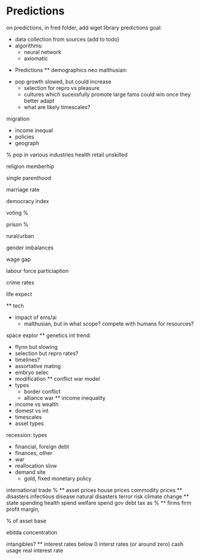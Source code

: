 # Predictions
on predictions, in fred folder, add wget library
predictions goal:
+ data collection from sources (add to todo)
+ algorithms:
  * neural network
  * axiomatic

* Predictions
** demographics
neo malthusian:
+ pop growth slowed, but could increase
  * selection for repro vs pleasure
  * cultures which sucessfully promote large fams could win once they better adapt
  * what are likely timescales?

migration
+ income inequal
+ policies
+ geograph

% pop in various industries
health
retail
unskilled

religion memberhip

single parenthood

marriage rate

democracy index

voting %

prison %

rural/urban

gender imbalances

wage gap

labour force particiaption

crime rates

life expect

** tech
+ impact of ems/ai
  * malthusian, but in what scope? compete with humans for resources?

space explor
** genetics
int trend:
+ flynn but slowing
+ selection but repro rates?
+ timelines?
+ assortative mating
+ embryo selec
+ modification
** conflict
war model
+ types
  * border conflict
  * alliance war
** income
inequality
+ income vs wealth
+ domest vs int
+ timescales
+ asset types

recession:
types
+ financial, foreign debt
+ finances, other
+ war
+ reallocation slow
+ demand site
  + gold, fixed monetary policy

international trade %
** asset prices
house prices
commodity prices
** disasters
infectious disease
natural disasters
terror risk
climate change
** state spending
health spend
welfare spend
gov debt
tax as %
** firms
firm profit margin,

% of asset base

ebitda concentration

intangibles?
** interest rates
below 0 interst rates (or around zero)
cash usage
real interest rate
